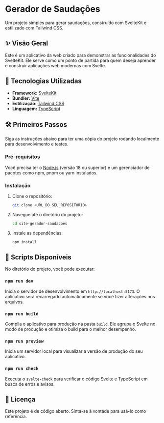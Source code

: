 # Gerador de Saudações

Um projeto simples para gerar saudações, construído com SvelteKit e estilizado com Tailwind CSS.

## ✨ Visão Geral

Este é um aplicativo da web criado para demonstrar as funcionalidades do SvelteKit. Ele serve como um ponto de partida para quem deseja aprender e construir aplicações web modernas com Svelte.

## 🚀 Tecnologias Utilizadas

  * **Framework:** [SvelteKit](https://kit.svelte.dev/)
  * **Bundler:** [Vite](https://vitejs.dev/)
  * **Estilização:** [Tailwind CSS](https://tailwindcss.com/)
  * **Linguagem:** [TypeScript](https://www.typescriptlang.org/)

## 🛠️ Primeiros Passos

Siga as instruções abaixo para ter uma cópia do projeto rodando localmente para desenvolvimento e testes.

### Pré-requisitos

Você precisa ter o [Node.js](https://nodejs.org/) (versão 18 ou superior) e um gerenciador de pacotes como npm, pnpm ou yarn instalados.

### Instalação

1.  Clone o repositório:
    ```bash
    git clone <URL_DO_SEU_REPOSITORIO>
    ```
2.  Navegue até o diretório do projeto:
    ```bash
    cd site-gerador-saudacoes
    ```
3.  Instale as dependências:
    ```bash
    npm install
    ```

## 📜 Scripts Disponíveis

No diretório do projeto, você pode executar:

### `npm run dev`

Inicia o servidor de desenvolvimento em `http://localhost:5173`. O aplicativo será recarregado automaticamente se você fizer alterações nos arquivos.

### `npm run build`

Compila o aplicativo para produção na pasta `build`. Ele agrupa o Svelte no modo de produção e otimiza o build para o melhor desempenho.

### `npm run preview`

Inicia um servidor local para visualizar a versão de produção do seu aplicativo.

### `npm run check`

Executa o `svelte-check` para verificar o código Svelte e TypeScript em busca de erros e avisos.

## 📝 Licença

Este projeto é de código aberto. Sinta-se à vontade para usá-lo como referência.